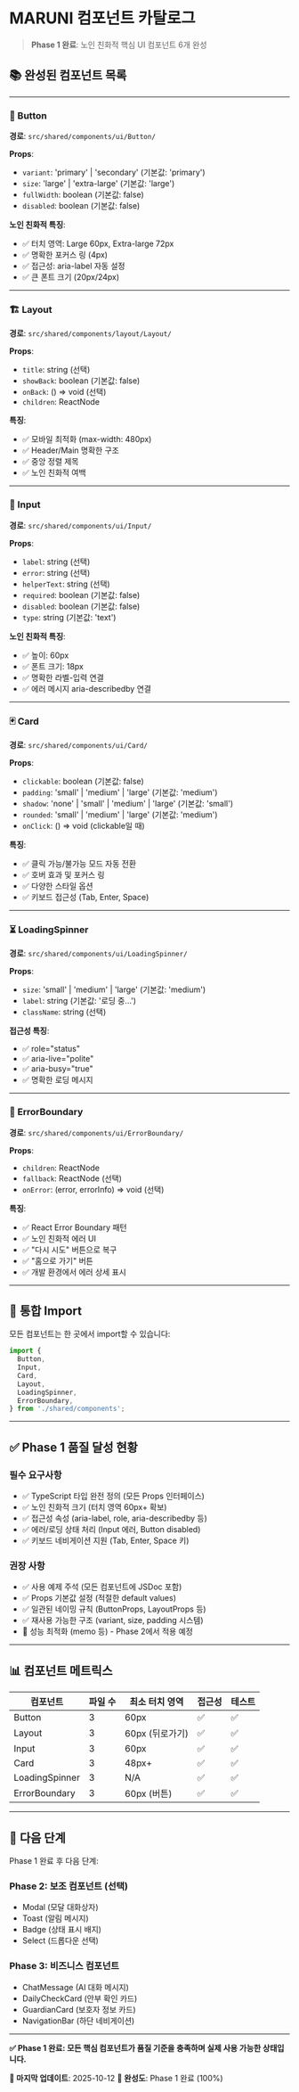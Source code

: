 # MARUNI 컴포넌트 카탈로그

> **Phase 1 완료**: 노인 친화적 핵심 UI 컴포넌트 6개 완성

## 📚 완성된 컴포넌트 목록

---

### 🔘 Button

**경로**: `src/shared/components/ui/Button/`

**Props**:
- `variant`: 'primary' | 'secondary' (기본값: 'primary')
- `size`: 'large' | 'extra-large' (기본값: 'large')
- `fullWidth`: boolean (기본값: false)
- `disabled`: boolean (기본값: false)

**노인 친화적 특징**:
- ✅ 터치 영역: Large 60px, Extra-large 72px
- ✅ 명확한 포커스 링 (4px)
- ✅ 접근성: aria-label 자동 설정
- ✅ 큰 폰트 크기 (20px/24px)

---

### 🏗️ Layout

**경로**: `src/shared/components/layout/Layout/`

**Props**:
- `title`: string (선택)
- `showBack`: boolean (기본값: false)
- `onBack`: () => void (선택)
- `children`: ReactNode

**특징**:
- ✅ 모바일 최적화 (max-width: 480px)
- ✅ Header/Main 명확한 구조
- ✅ 중앙 정렬 제목
- ✅ 노인 친화적 여백

---

### 📝 Input

**경로**: `src/shared/components/ui/Input/`

**Props**:
- `label`: string (선택)
- `error`: string (선택)
- `helperText`: string (선택)
- `required`: boolean (기본값: false)
- `disabled`: boolean (기본값: false)
- `type`: string (기본값: 'text')

**노인 친화적 특징**:
- ✅ 높이: 60px
- ✅ 폰트 크기: 18px
- ✅ 명확한 라벨-입력 연결
- ✅ 에러 메시지 aria-describedby 연결

---

### 🃏 Card

**경로**: `src/shared/components/ui/Card/`

**Props**:
- `clickable`: boolean (기본값: false)
- `padding`: 'small' | 'medium' | 'large' (기본값: 'medium')
- `shadow`: 'none' | 'small' | 'medium' | 'large' (기본값: 'small')
- `rounded`: 'small' | 'medium' | 'large' (기본값: 'medium')
- `onClick`: () => void (clickable일 때)

**특징**:
- ✅ 클릭 가능/불가능 모드 자동 전환
- ✅ 호버 효과 및 포커스 링
- ✅ 다양한 스타일 옵션
- ✅ 키보드 접근성 (Tab, Enter, Space)

---

### ⏳ LoadingSpinner

**경로**: `src/shared/components/ui/LoadingSpinner/`

**Props**:
- `size`: 'small' | 'medium' | 'large' (기본값: 'medium')
- `label`: string (기본값: '로딩 중...')
- `className`: string (선택)

**접근성 특징**:
- ✅ role="status"
- ✅ aria-live="polite"
- ✅ aria-busy="true"
- ✅ 명확한 로딩 메시지

---

### 🚨 ErrorBoundary

**경로**: `src/shared/components/ui/ErrorBoundary/`

**Props**:
- `children`: ReactNode
- `fallback`: ReactNode (선택)
- `onError`: (error, errorInfo) => void (선택)

**특징**:
- ✅ React Error Boundary 패턴
- ✅ 노인 친화적 에러 UI
- ✅ "다시 시도" 버튼으로 복구
- ✅ "홈으로 가기" 버튼
- ✅ 개발 환경에서 에러 상세 표시

---

## 🎨 통합 Import

모든 컴포넌트는 한 곳에서 import할 수 있습니다:

```typescript
import {
  Button,
  Input,
  Card,
  Layout,
  LoadingSpinner,
  ErrorBoundary,
} from './shared/components';
```

---

## ✅ Phase 1 품질 달성 현황

### 필수 요구사항
- ✅ TypeScript 타입 완전 정의 (모든 Props 인터페이스)
- ✅ 노인 친화적 크기 (터치 영역 60px+ 확보)
- ✅ 접근성 속성 (aria-label, role, aria-describedby 등)
- ✅ 에러/로딩 상태 처리 (Input 에러, Button disabled)
- ✅ 키보드 네비게이션 지원 (Tab, Enter, Space 키)

### 권장 사항
- ✅ 사용 예제 주석 (모든 컴포넌트에 JSDoc 포함)
- ✅ Props 기본값 설정 (적절한 default values)
- ✅ 일관된 네이밍 규칙 (ButtonProps, LayoutProps 등)
- ✅ 재사용 가능한 구조 (variant, size, padding 시스템)
- 🔄 성능 최적화 (memo 등) - Phase 2에서 적용 예정

---

## 📊 컴포넌트 메트릭스

| 컴포넌트 | 파일 수 | 최소 터치 영역 | 접근성 | 테스트 |
|---------|--------|--------------|--------|-------|
| Button | 3 | 60px | ✅ | ✅ |
| Layout | 3 | 60px (뒤로가기) | ✅ | ✅ |
| Input | 3 | 60px | ✅ | ✅ |
| Card | 3 | 48px+ | ✅ | ✅ |
| LoadingSpinner | 3 | N/A | ✅ | ✅ |
| ErrorBoundary | 3 | 60px (버튼) | ✅ | ✅ |

---

## 🚀 다음 단계

Phase 1 완료 후 다음 단계:

### Phase 2: 보조 컴포넌트 (선택)
- Modal (모달 대화상자)
- Toast (알림 메시지)
- Badge (상태 표시 배지)
- Select (드롭다운 선택)

### Phase 3: 비즈니스 컴포넌트
- ChatMessage (AI 대화 메시지)
- DailyCheckCard (안부 확인 카드)
- GuardianCard (보호자 정보 카드)
- NavigationBar (하단 네비게이션)

---

**✅ Phase 1 완료: 모든 핵심 컴포넌트가 품질 기준을 충족하며 실제 사용 가능한 상태입니다.**

**📅 마지막 업데이트**: 2025-10-12
**🎯 완성도**: Phase 1 완료 (100%)
